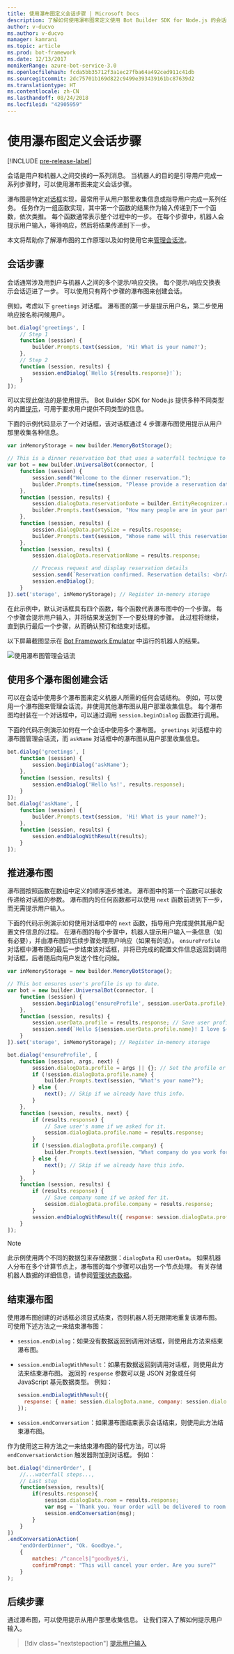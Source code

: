 ```yaml
---
title: 使用瀑布图定义会话步骤 | Microsoft Docs
description: 了解如何使用瀑布图来定义使用 Bot Builder SDK for Node.js 的会话的步骤。
author: v-ducvo
ms.author: v-ducvo
manager: kamrani
ms.topic: article
ms.prod: bot-framework
ms.date: 12/13/2017
monikerRange: azure-bot-service-3.0
ms.openlocfilehash: fcda5bb35712f3a1ec27fba64a492ced911c41db
ms.sourcegitcommit: 2dc75701b169d822c9499e393439161bc87639d2
ms.translationtype: HT
ms.contentlocale: zh-CN
ms.lasthandoff: 08/24/2018
ms.locfileid: "42905959"
---
```

# <a name="define-conversation-steps-with-waterfalls"></a>使用瀑布图定义会话步骤

[!INCLUDE [pre-release-label](../includes/pre-release-label-v3.md)]

会话是用户和机器人之间交换的一系列消息。 当机器人的目的是引导用户完成一系列步骤时，可以使用瀑布图来定义会话步骤。

瀑布图是特定[对话框](bot-builder-nodejs-dialog-overview.md)实现，最常用于从用户那里收集信息或指导用户完成一系列任务。 任务作为一组函数实现，其中第一个函数的结果作为输入传递到下一个函数，依次类推。 每个函数通常表示整个过程中的一步。 在每个步骤中，机器人会提示用户输入，等待响应，然后将结果传递到下一步。

本文将帮助你了解瀑布图的工作原理以及如何使用它来[管理会话流](bot-builder-nodejs-dialog-manage-conversation.md)。

## <a name="conversation-steps"></a>会话步骤

会话通常涉及用到户与机器人之间的多个提示/响应交换。 每个提示/响应交换表示会话迈进了一步。 可以使用只有两个步骤的瀑布图来创建会话。

例如，考虑以下 `greetings` 对话框。 瀑布图的第一步是提示用户名，第二步使用响应按名称问候用户。

```javascript
bot.dialog('greetings', [
    // Step 1
    function (session) {
        builder.Prompts.text(session, 'Hi! What is your name?');
    },
    // Step 2
    function (session, results) {
        session.endDialog(`Hello ${results.response}!`);
    }
]);
```

可以实现此做法的是使用提示。 Bot Builder SDK for Node.js 提供多种不同类型的内置[提示](bot-builder-nodejs-dialog-prompt.md)，可用于要求用户提供不同类型的信息。

下面的示例代码显示了一个对话框，该对话框通过 4 步骤瀑布图使用提示从用户那里收集各种信息。

```javascript
var inMemoryStorage = new builder.MemoryBotStorage();

// This is a dinner reservation bot that uses a waterfall technique to prompt users for input.
var bot = new builder.UniversalBot(connector, [
    function (session) {
        session.send("Welcome to the dinner reservation.");
        builder.Prompts.time(session, "Please provide a reservation date and time (e.g.: June 6th at 5pm)");
    },
    function (session, results) {
        session.dialogData.reservationDate = builder.EntityRecognizer.resolveTime([results.response]);
        builder.Prompts.text(session, "How many people are in your party?");
    },
    function (session, results) {
        session.dialogData.partySize = results.response;
        builder.Prompts.text(session, "Whose name will this reservation be under?");
    },
    function (session, results) {
        session.dialogData.reservationName = results.response;

        // Process request and display reservation details
        session.send(`Reservation confirmed. Reservation details: <br/>Date/Time: ${session.dialogData.reservationDate} <br/>Party size: ${session.dialogData.partySize} <br/>Reservation name: ${session.dialogData.reservationName}`);
        session.endDialog();
    }
]).set('storage', inMemoryStorage); // Register in-memory storage 
```

在此示例中，默认对话框具有四个函数，每个函数代表瀑布图中的一个步骤。 每个步骤会提示用户输入，并将结果发送到下一个要处理的步骤。 此过程将继续，直到执行最后一个步骤，从而确认预订和结束对话框。

以下屏幕截图显示在 [Bot Framework Emulator](~/bot-service-debug-emulator.md) 中运行的机器人的结果。

![使用瀑布图管理会话流](~/media/bot-builder-nodejs-dialog-manage-conversation/waterfall-results.png)

## <a name="create-a-conversation-with-multiple-waterfalls"></a>使用多个瀑布图创建会话

可以在会话中使用多个瀑布图来定义机器人所需的任何会话结构。 例如，可以使用一个瀑布图来管理会话流，并使用其他瀑布图从用户那里收集信息。 每个瀑布图均封装在一个对话框中，可以通过调用 `session.beginDialog` 函数进行调用。

下面的代码示例演示如何在一个会话中使用多个瀑布图。 `greetings` 对话框中的瀑布图管理会话流，而 `askName` 对话框中的瀑布图从用户那里收集信息。

```javascript
bot.dialog('greetings', [
    function (session) {
        session.beginDialog('askName');
    },
    function (session, results) {
        session.endDialog('Hello %s!', results.response);
    }
]);
bot.dialog('askName', [
    function (session) {
        builder.Prompts.text(session, 'Hi! What is your name?');
    },
    function (session, results) {
        session.endDialogWithResult(results);
    }
]);
```

## <a name="advance-the-waterfall"></a>推进瀑布图

瀑布图按照函数在数组中定义的顺序逐步推进。 瀑布图中的第一个函数可以接收传递给对话框的参数。 瀑布图内的任何函数都可以使用 `next` 函数前进到下一步，而无需提示用户输入。

下面的代码示例演示如何使用对话框中的 `next` 函数，指导用户完成提供其用户配置文件信息的过程。 在瀑布图的每个步骤中，机器人提示用户输入一条信息（如有必要），并由瀑布图的后续步骤处理用户响应（如果有的话）。 `ensureProfile` 对话框中瀑布图的最后一步结束该对话框，并将已完成的配置文件信息返回到调用对话框，后者随后向用户发送个性化问候。

```javascript
var inMemoryStorage = new builder.MemoryBotStorage();

// This bot ensures user's profile is up to date.
var bot = new builder.UniversalBot(connector, [
    function (session) {
        session.beginDialog('ensureProfile', session.userData.profile);
    },
    function (session, results) {
        session.userData.profile = results.response; // Save user profile.
        session.send(`Hello ${session.userData.profile.name}! I love ${session.userData.profile.company}!`);
    }
]).set('storage', inMemoryStorage); // Register in-memory storage 

bot.dialog('ensureProfile', [
    function (session, args, next) {
        session.dialogData.profile = args || {}; // Set the profile or create the object.
        if (!session.dialogData.profile.name) {
            builder.Prompts.text(session, "What's your name?");
        } else {
            next(); // Skip if we already have this info.
        }
    },
    function (session, results, next) {
        if (results.response) {
            // Save user's name if we asked for it.
            session.dialogData.profile.name = results.response;
        }
        if (!session.dialogData.profile.company) {
            builder.Prompts.text(session, "What company do you work for?");
        } else {
            next(); // Skip if we already have this info.
        }
    },
    function (session, results) {
        if (results.response) {
            // Save company name if we asked for it.
            session.dialogData.profile.company = results.response;
        }
        session.endDialogWithResult({ response: session.dialogData.profile });
    }
]);
```

> [!NOTE]
> 此示例使用两个不同的数据包来存储数据：`dialogData` 和 `userData`。 如果机器人分布在多个计算节点上，瀑布图的每个步骤可以由另一个节点处理。 有关存储机器人数据的详细信息，请参阅[管理状态数据](bot-builder-nodejs-state.md)。

## <a name="end-a-waterfall"></a>结束瀑布图

使用瀑布图创建的对话框必须显式结束，否则机器人将无限期地重复该瀑布图。 可使用下述方法之一来结束瀑布图：

* `session.endDialog`：如果没有数据返回到调用对话框，则使用此方法来结束瀑布图。

* `session.endDialogWithResult`：如果有数据返回到调用对话框，则使用此方法来结束瀑布图。 返回的 `response` 参数可以是 JSON 对象或任何 JavaScript 基元数据类型。 例如：
  ```javascript
  session.endDialogWithResult({
    response: { name: session.dialogData.name, company: session.dialogData.company }
  });
  ```

* `session.endConversation`：如果瀑布图结束表示会话结束，则使用此方法结束瀑布图。

作为使用这三种方法之一来结束瀑布图的替代方法，可以将 `endConversationAction` 触发器附加到对话框。 例如：

```javascript
bot.dialog('dinnerOrder', [
    //...waterfall steps...,
    // Last step
    function(session, results){
        if(results.response){
            session.dialogData.room = results.response;
            var msg = `Thank you. Your order will be delivered to room #${session.dialogData.room}`;
            session.endConversation(msg);
        }
    }
])
.endConversationAction(
    "endOrderDinner", "Ok. Goodbye.",
    {
        matches: /^cancel$|^goodbye$/i,
        confirmPrompt: "This will cancel your order. Are you sure?"
    }
);
```

## <a name="next-steps"></a>后续步骤

通过瀑布图，可以使用提示从用户那里收集信息。 让我们深入了解如何提示用户输入。

> [!div class="nextstepaction"]
> [提示用户输入](bot-builder-nodejs-dialog-prompt.md)
